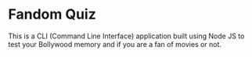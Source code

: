 # Fandom Quiz

This is a CLI (Command Line Interface) application built using Node JS to test your Bollywood memory and if you are a fan of movies or not.
